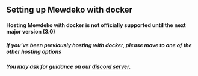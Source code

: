 ## Setting up Mewdeko with docker

#### Hosting Mewdeko with docker is not officially supported until the next major version (3.0)
##### If you've been previously hosting with docker, please move to one of the other hosting options
##### You may ask for guidance on our [discord server](https://discord.Mewdeko.bot).